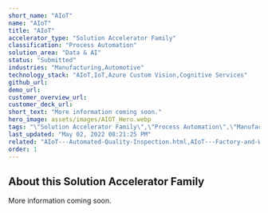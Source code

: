 ```yaml
---
short_name: "AIoT"
name: "AIoT"
title: "AIoT"
accelerator_type: "Solution Accelerator Family"
classification: "Process Automation"
solution_area: "Data & AI"
status: "Submitted"
industries: "Manufacturing,Automotive"
technology_stack: "AIoT,IoT,Azure Custom Vision,Cognitive Services"
github_url: 
demo_url: 
customer_overview_url: 
customer_deck_url: 
short_text: "More information coming soon."
hero_image: assets/images/AIOT_Hero.webp
tags: "\"Solution Accelerator Family\",\"Process Automation\",\"Manufacturing\",\"Automotive\",\"AIoT\",\"IoT\",\"Azure Custom Vision\",\"Cognitive Services\",\"Data & AI\""
last_updated: "May 02, 2022 08:21:25 PM"
related: "AIoT---Automated-Quality-Inspection.html,AIoT---Factory-and-Worker-Safety.html,AIoT---Inventory-Lifecycle-Management.html,AIoT---Predictive-Maintenance.html,Manufacturing-Vision---AMD64.html,Manufacturing-Vision---ARM64.html"
order: 1
---
```

## About this Solution Accelerator Family

More information coming soon.